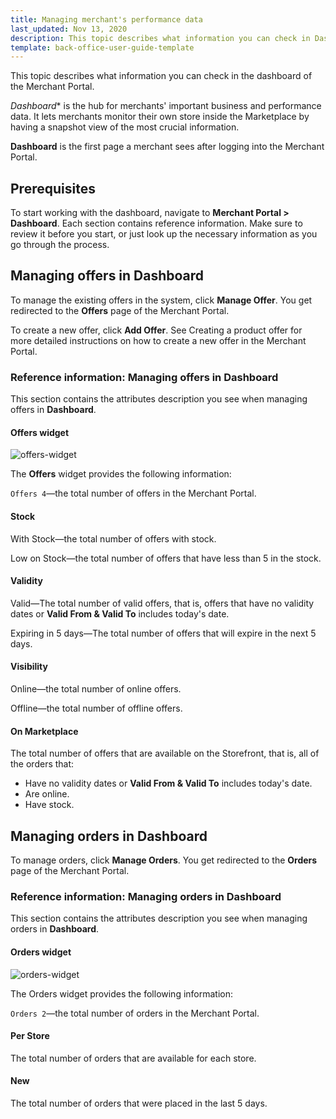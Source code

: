 ```yaml
---
title: Managing merchant's performance data
last_updated: Nov 13, 2020
description: This topic describes what information you can check in Dashboard of the Merchant Portal.
template: back-office-user-guide-template
---
```


This topic describes what information you can check in the dashboard of the Merchant Portal.

*Dashboard**  is the hub for merchants' important business and performance data. It lets merchants monitor their own store inside the Marketplace by having a snapshot view of the most crucial information.

**Dashboard**  is the first page a merchant sees after logging into the Merchant Portal.

## Prerequisites

To start working with the dashboard, navigate to **Merchant Portal&nbsp;<span aria-label="and then">></span> Dashboard**.
Each section contains reference information. Make sure to review it before you start, or just look up the necessary information as you go through the process.


## Managing offers in Dashboard

To manage the existing offers in the system, click **Manage Offer**. You get redirected to the **Offers** page of the Merchant Portal. <!-- add a link when available -->

To create a new offer, click **Add Offer**. See Creating a product offer <!-- add a link when available --> for more detailed instructions on how to create a new offer in the Merchant Portal.

### Reference information: Managing offers in Dashboard

This section contains the attributes description you see when managing offers in **Dashboard**.

#### Offers widget

![offers-widget](https://spryker.s3.eu-central-1.amazonaws.com/docs/User+Guides/merchant+portal+user+guides/dashboard+reference+information/offers-widget.png)

The **Offers** widget provides the following information:

`Offers 4`—the total number of offers in the Merchant Portal.

#### Stock

With Stock—the total number of offers with stock.

Low on Stock—the total number of offers that have less than 5 in the stock.

#### Validity

Valid—The total number of valid offers, that is,  offers that have no validity dates or **Valid From & Valid To** includes today's date.

Expiring in 5 days—The total number of offers that will expire in the next 5 days.

#### Visibility

Online—the total number of online offers.

Offline—the total number of offline offers.

#### On Marketplace

The total number of offers that are available on the Storefront, that is,  all of the orders that:

* Have no validity dates or **Valid From & Valid To** includes today's date.
* Are online.
* Have stock.

## Managing orders in Dashboard

To manage orders, click **Manage Orders**. You get redirected to the **Orders** page of the Merchant Portal.<!-- add a link when available -->


### Reference information: Managing orders in Dashboard

This section contains the attributes description you see when managing orders in **Dashboard**.

#### Orders widget

![orders-widget](https://spryker.s3.eu-central-1.amazonaws.com/docs/User+Guides/merchant+portal+user+guides/dashboard+reference+information/orders-widget.png)

The Orders widget provides the following information:

`Orders 2`—the total number of orders in the Merchant Portal.

#### Per Store

The total number of orders that are available for each store.

#### New
The total number of orders that were placed in the last 5 days.

